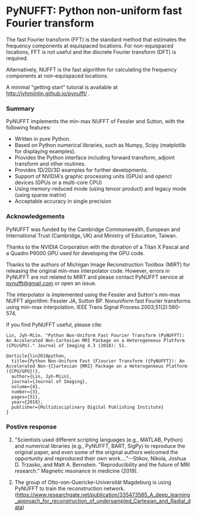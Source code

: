 # PyNUFFT: Python non-uniform fast Fourier transform


The fast Fourier transform (FFT) is the standard method that estimates the frequency components at equispaced locations. For non-equispaced locations, FFT is not useful and the discrete Fourier transform 
(DFT) is required. 

Alternatively, NUFFT is the fast algorithm for calculating the frequency components at non-equispaced locations.

A minimal "getting start" tutorial is available at http://jyhmiinlin.github.io/pynufft/ .

### Summary

PyNUFFT implements the min-max NUFFT of Fessler and Sutton, with the following features:

- Written in pure Python.
- Based on Python numerical libraries, such as Numpy, Scipy (matplotlib for displaying examples).
- Provides the Python interface including forward transform, adjoint transform and other routines.
- Provides 1D/2D/3D examples for further developments.
- Support of NVIDIA's graphic processing units (GPUs) and opencl devices (GPUs or a multi-core CPU)
- Using memory-reduced mode (using tensor product) and legacy mode (using sparse matrix)
- Acceptable accuracy in single precision

### Acknowledgements

PyNUFFT was funded by the Cambridge Commonwealth, European and International Trust (Cambridge, UK) and Ministry of Education, Taiwan. 

Thanks to the NVIDIA Corporation with the donation of a Titan X Pascal and a Quadro P6000 GPU used for developing the GPU code. 

Thanks to the authors of Michigan Image 
Reconstruction Toolbox (MIRT) for releasing the original min-max interpolator code. However, errors in PyNUFFT are not related to MIRT and please contact PyNUFFT service at 
pynufft@gmail.com or open an issue. 

The interpolator is implemented using the Fessler and Sutton's min-max NUFFT algorithm:
Fessler JA, Sutton BP. Nonuniform fast Fourier transforms using min-max interpolation. IEEE Trans Signal Process 2003;51(2):560-574.

If you find PyNUFFT useful, please cite:

```
Lin, Jyh-Miin. "Python Non-Uniform Fast Fourier Transform (PyNUFFT): An Accelerated Non-Cartesian MRI Package on a Heterogeneous Platform (CPU/GPU)." Journal of Imaging 4.3 (2018): 51.
```

```
@article{lin2018python,
  title={Python Non-Uniform Fast {F}ourier Transform ({PyNUFFT}): An Accelerated Non-{C}artesian {MRI} Package on a Heterogeneous Platform ({CPU/GPU})},
  author={Lin, Jyh-Miin},
  journal={Journal of Imaging},
  volume={4},
  number={3},
  pages={51},
  year={2018},
  publisher={Multidisciplinary Digital Publishing Institute}
}
```

### Postive response

1. "Scientists used different scripting languages (e.g., MATLAB, Python) and numerical libraries (e.g., PyNUFFT, BART, SigPy) to reproduce the original paper, and even some of the original authors welcomed the opportunity and reproduced their own work...."--Stikov, Nikola, Joshua D. Trzasko, and Matt A. Bernstein. "Reproducibility and the future of MRI research." Magnetic resonance in medicine (2019).

2. The group of Otto-von-Guericke-Universität Magdeburg is using PyNUFFT to train the reconstruction network. (https://www.researchgate.net/publication/335473585_A_deep_learning_approach_for_reconstruction_of_undersampled_Cartesian_and_Radial_data)

